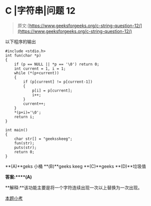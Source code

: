 # C |字符串|问题 12

> 原文:[https://www.geeksforgeeks.org/c-string-question-12/](https://www.geeksforgeeks.org/c-string-question-12/)

以下程序的输出

```
#include <stdio.h>
int fun(char *p)
{
    if (p == NULL || *p == '\0') return 0;
    int current = 1, i = 1;
    while (*(p+current))
    {
        if (p[current] != p[current-1])
        {
            p[i] = p[current];
            i++;
        }
        current++;
    }
    *(p+i)='\0';
    return i;
}

int main()
{
    char str[] = "geeksskeeg";
    fun(str);
    puts(str);
    return 0;
}
```

**(A)**geks 小桶
**(B)**geeks keeg
**(C)**geeks
**(D)**垃圾值

**答案:****(A)**

**解释:**该功能主要是将一个字符连续出现一次以上替换为一次出现。

[本题小考](https://www.geeksforgeeks.org/quiz-corner-gq/)